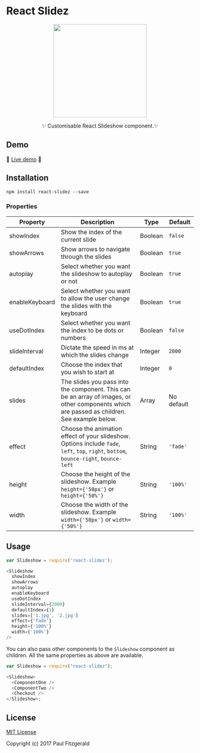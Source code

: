 # React Slidez

<p align="center">
  <img src="https://raw.githubusercontent.com/pau1fitz/react-slidez/master/slidez.png" width="250"/>
 </p>
 <p align="center">
  <g-emoji alias="sparkles" fallback-src="https://assets-cdn.github.com/images/icons/emoji/unicode/2728.png" ios-version="6.0">✨</g-emoji>
Customisable React Slideshow component.<g-emoji alias="sparkles" fallback-src="https://assets-cdn.github.com/images/icons/emoji/unicode/2728.png" ios-version="6.0">✨</g-emoji>
</p>

## Demo

<g-emoji alias="muscle" fallback-src="https://assets-cdn.github.com/images/icons/emoji/unicode/1f4aa.png" ios-version="6.0">💪</g-emoji>
[Live demo](http://pau1fitz.github.io/react-slidez/)
<g-emoji alias="muscle" fallback-src="https://assets-cdn.github.com/images/icons/emoji/unicode/1f4aa.png" ios-version="6.0">💪</g-emoji>

## Installation

```
npm install react-slidez --save
```

### Properties

| Property       | Description                                                                                                                                  | Type    | Default    |
| -------------- | -------------------------------------------------------------------------------------------------------------------------------------------- | ------- | ---------- |
| showIndex      | Show the index of the current slide                                                                                                          | Boolean | `false`    |
| showArrows     | Show arrows to navigate through the slides                                                                                                   | Boolean | `true`     |
| autoplay       | Select whether you want the slideshow to autoplay or not                                                                                     | Boolean | `true`     |
| enableKeyboard | Select whether you want to allow the user change the slides with the keyboard                                                                | Boolean | `true`     |
| useDotIndex    | Select whether you want the index to be dots or numbers                                                                                      | Boolean | `false`    |
| slideInterval  | Dictate the speed in ms at which the slides change                                                                                           | Integer | `2000`     |
| defaultIndex   | Choose the index that you wish to start at                                                                                                   | Integer | `0`        |
| slides         | The slides you pass into the component. This can be an array of images, or other components which are passed as children. See example below. | Array   | No default |
| effect         | Choose the animation effect of your slideshow. Options include `fade`, `left`, `top`, `right`, `bottom`, `bounce-right`, `bounce-left`       | String  | `'fade'`   |
| height         | Choose the height of the slideshow. Example `height={'50px'}` or `height={'50%'}`                                                            | String  | `'100%'`   |
| width          | Choose the width of the slideshow. Example `width={'50px'}` or `width={'50%'}`                                                               | String  | `'100%'`   |

## Usage

```js
var Slideshow = require('react-slidez');

<Slideshow
  showIndex
  showArrows
  autoplay
  enableKeyboard
  useDotIndex
  slideInterval={2000}
  defaultIndex={1}
  slides=['1.jpg', '2.jpg']
  effect={'fade'}
  height={'100%'}
  width={'100%'}
/>
```

You can also pass other components to the `Slideshow` component as children. All the same properties as above are available.

```js
var Slideshow = require("react-slidez");

<Slideshow>
  <ComponentOne />
  <ComponentTwo />
  <Checkout />
</Slideshow>;
```

## License

[MIT License](https://opensource.org/licenses/MIT)

Copyright (c) 2017 Paul Fitzgerald

